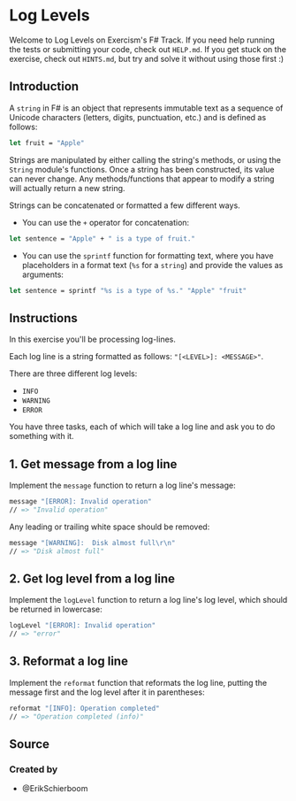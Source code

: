 # Log Levels

Welcome to Log Levels on Exercism's F# Track.
If you need help running the tests or submitting your code, check out `HELP.md`.
If you get stuck on the exercise, check out `HINTS.md`, but try and solve it without using those first :)

## Introduction

A `string` in F# is an object that represents immutable text as a sequence of Unicode characters (letters, digits, punctuation, etc.) and is defined as follows:

```fsharp
let fruit = "Apple"
```

Strings are manipulated by either calling the string's methods, or using the `String` module's functions. Once a string has been constructed, its value can never change. Any methods/functions that appear to modify a string will actually return a new string.

Strings can be concatenated or formatted a few different ways.
* You can use the `+` operator for concatenation:
```fsharp
let sentence = "Apple" + " is a type of fruit."
```
* You can use the `sprintf` function for formatting text, where you have placeholders in a format text (`%s` for a `string`) and provide the values as arguments:
```fsharp
let sentence = sprintf "%s is a type of %s." "Apple" "fruit"
```

## Instructions

In this exercise you'll be processing log-lines.

Each log line is a string formatted as follows: `"[<LEVEL>]: <MESSAGE>"`.

There are three different log levels:

- `INFO`
- `WARNING`
- `ERROR`

You have three tasks, each of which will take a log line and ask you to do something with it.

## 1. Get message from a log line

Implement the `message` function to return a log line's message:

```fsharp
message "[ERROR]: Invalid operation"
// => "Invalid operation"
```

Any leading or trailing white space should be removed:

```fsharp
message "[WARNING]:  Disk almost full\r\n"
// => "Disk almost full"
```

## 2. Get log level from a log line

Implement the `logLevel` function to return a log line's log level, which should be returned in lowercase:

```fsharp
logLevel "[ERROR]: Invalid operation"
// => "error"
```

## 3. Reformat a log line

Implement the `reformat` function that reformats the log line, putting the message first and the log level after it in parentheses:

```fsharp
reformat "[INFO]: Operation completed"
// => "Operation completed (info)"
```

## Source

### Created by

- @ErikSchierboom